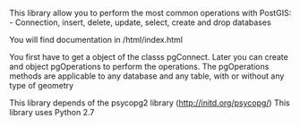 This library allow you to perform the most common operations with PostGIS:
    - Connection, insert, delete, update, select, create and drop databases

You will find documentation in /html/index.html

You first have to get a object of the classs pgConnect. Later you can create
and object pgOperations to perform the operations. The pgOperations methods are
applicable to any database and any table, with or without any type of geometry

This library depends of the psycopg2 library (http://initd.org/psycopg/)
This library uses Python 2.7



